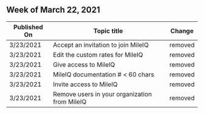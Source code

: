 <!-- This file is generated automatically each week. Changes made to this file will be overwritten.-->



## Week of March 22, 2021


| Published On |Topic title | Change |
|------|------------|--------|
| 3/23/2021 | Accept an invitation to join MileIQ | removed |
| 3/23/2021 | Edit the custom rates for MileIQ | removed |
| 3/23/2021 | Give access to MileIQ | removed |
| 3/23/2021 | MileIQ documentation # < 60 chars | removed |
| 3/23/2021 | Invite access to MileIQ | removed |
| 3/23/2021 | Remove users in your organization from MileIQ | removed |
